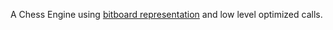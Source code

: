 A Chess Engine using [bitboard representation](https://www.chessprogramming.org/Bitboards)  and low level optimized calls.
